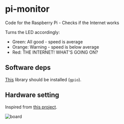 pi-monitor
==========

Code for the Raspberry Pi - Checks if the Internet works

Turns the LED accordingly:
- Green: All good - speed is average
- Orange: Warning - speed is below average
- Red: THE INTERNET! WHAT'S GOING ON?

## Software deps

[This](https://projects.drogon.net/raspberry-pi/wiringpi/download-and-install/) library should be installed (`gpio`).

## Hardware setting

Inspired from [this project](https://projects.drogon.net/raspberry-pi/gpio-examples/tux-crossing/2-two-more-leds/).

![board](https://raw.github.com/loopasam/pi-monitor/master/board.jpg)
